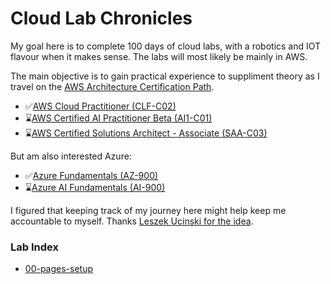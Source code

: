 # Cloud Lab Chronicles
My goal here is to complete 100 days of cloud labs, with a robotics and IOT flavour when it makes sense. The labs will most likely be mainly in AWS. 

The main objective is to gain practical experience to suppliment theory as I travel on the [AWS Architecture Certification Path](https://d1.awsstatic.com/training-and-certification/docs/AWS_certification_paths.pdf). 
- ✅[AWS Cloud Practitioner (CLF-C02)](https://aws.amazon.com/certification/certified-cloud-practitioner/) 
- ⌛[AWS Certified AI Practitioner Beta (AI1-C01)](https://aws.amazon.com/certification/certified-ai-practitioner/)
- ⌛[AWS Certified Solutions Architect - Associate (SAA-C03)](https://aws.amazon.com/certification/certified-solutions-architect-associate/)

But am also interested Azure:
- ✅[Azure Fundamentals (AZ-900)](https://learn.microsoft.com/en-us/credentials/certifications/azure-fundamentals/) 
- ⌛[Azure AI Fundamentals (AI-900)](https://learn.microsoft.com/en-us/credentials/certifications/azure-ai-fundamentals/)

I figured that keeping track of my journey here might help keep me accountable to myself. Thanks [Leszek Ucinski for the idea](https://github.com/LesUski/100-Days-in-Cloud/tree/main).

### Lab Index
- [00-pages-setup](https://github.com/matthewww/cloud-lab-chronicles/blob/main/00-pages-setup.md)
